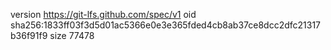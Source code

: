 version https://git-lfs.github.com/spec/v1
oid sha256:1833ff03f3d5d01ac5366e0e3e365fded4cb8ab37ce8dcc2dfc21317b36f91f9
size 77478
